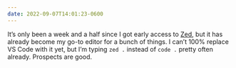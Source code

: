```yaml
---
date: 2022-09-07T14:01:23-0600
---
```


It’s only been a week and a half since I got early access to [Zed](https://zed.dev), but it has already become my go-to editor for a bunch of things. I can’t 100% replace VS Code with it yet, but I’m typing `zed .` instead of `code .` pretty often already. Prospects are good.
